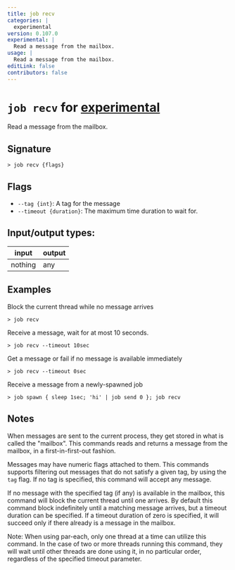 ```yaml
---
title: job recv
categories: |
  experimental
version: 0.107.0
experimental: |
  Read a message from the mailbox.
usage: |
  Read a message from the mailbox.
editLink: false
contributors: false
---
```

<!-- This file is automatically generated. Please edit the command in https://github.com/nushell/nushell instead. -->

# `job recv` for [experimental](/commands/categories/experimental.md)

<div class='command-title'>Read a message from the mailbox.</div>

## Signature

```> job recv {flags} ```

## Flags

 -  `--tag {int}`: A tag for the message
 -  `--timeout {duration}`: The maximum time duration to wait for.


## Input/output types:

| input   | output |
| ------- | ------ |
| nothing | any    |
## Examples

Block the current thread while no message arrives
```nu
> job recv

```

Receive a message, wait for at most 10 seconds.
```nu
> job recv --timeout 10sec

```

Get a message or fail if no message is available immediately
```nu
> job recv --timeout 0sec

```

Receive a message from a newly-spawned job
```nu
> job spawn { sleep 1sec; 'hi' | job send 0 }; job recv

```

## Notes
When messages are sent to the current process, they get stored in what is called the "mailbox".
This commands reads and returns a message from the mailbox, in a first-in-first-out fashion.

Messages may have numeric flags attached to them. This commands supports filtering out messages that do not satisfy a given tag, by using the `tag` flag.
If no tag is specified, this command will accept any message.

If no message with the specified tag (if any) is available in the mailbox, this command will block the current thread until one arrives.
By default this command block indefinitely until a matching message arrives, but a timeout duration can be specified.
If a timeout duration of zero is specified, it will succeed only if there already is a message in the mailbox.

Note: When using par-each, only one thread at a time can utilize this command.
In the case of two or more threads running this command, they will wait until other threads are done using it,
in no particular order, regardless of the specified timeout parameter.

